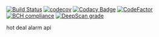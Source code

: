 [![Build Status](https://travis-ci.com/mgh3326/hot_deal_alarm_api.svg?branch=master)](https://travis-ci.com/mgh3326/hot_deal_alarm_api)
[![codecov](https://codecov.io/gh/mgh3326/hot_deal_alarm_api/branch/master/graph/badge.svg)](https://codecov.io/gh/mgh3326/hot_deal_alarm_api)
[![Codacy Badge](https://api.codacy.com/project/badge/Grade/c95d2381b4504a13aecc53880bf30747)](https://www.codacy.com/manual/mgh3326/hot_deal_alarm_api?utm_source=github.com&amp;utm_medium=referral&amp;utm_content=mgh3326/hot_deal_alarm_api&amp;utm_campaign=Badge_Grade)
[![CodeFactor](https://www.codefactor.io/repository/github/mgh3326/hot_deal_alarm_api/badge)](https://www.codefactor.io/repository/github/mgh3326/hot_deal_alarm_api)
[![BCH compliance](https://bettercodehub.com/edge/badge/mgh3326/hot_deal_alarm_api?branch=master)](https://bettercodehub.com/)
[![DeepScan grade](https://deepscan.io/api/teams/4457/projects/8573/branches/105636/badge/grade.svg)](https://deepscan.io/dashboard#view=project&tid=4457&pid=8573&bid=105636)

hot deal alarm api